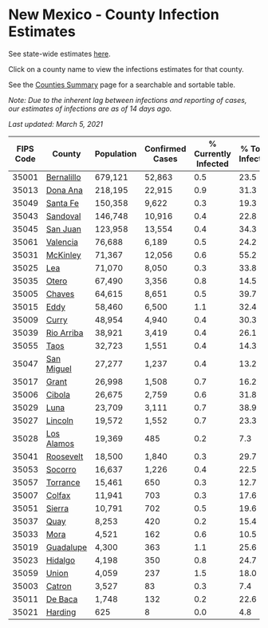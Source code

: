 # New Mexico - County Infection Estimates

See state-wide estimates [here](/infections/us-nm).

Click on a county name to view the infections estimates for that county.

See the [Counties Summary](/infections/summary-counties) page for a searchable and sortable table.

*Note: Due to the inherent lag between infections and reporting of cases, our estimates of infections are as of 14 days ago.*

*Last updated: March 5, 2021*

|   FIPS Code |                   County |   Population |   Confirmed Cases |   % Currently Infected |   % Total Infected |
|-------------|--------------------------|--------------|-------------------|------------------------|--------------------|
|       35001 | [Bernalillo](bernalillo) |      679,121 |            52,863 |                    0.5 |               23.5 |
|       35013 |     [Dona Ana](dona-ana) |      218,195 |            22,915 |                    0.9 |               31.3 |
|       35049 |     [Santa Fe](santa-fe) |      150,358 |             9,622 |                    0.3 |               19.3 |
|       35043 |     [Sandoval](sandoval) |      146,748 |            10,916 |                    0.4 |               22.8 |
|       35045 |     [San Juan](san-juan) |      123,958 |            13,554 |                    0.4 |               34.3 |
|       35061 |     [Valencia](valencia) |       76,688 |             6,189 |                    0.5 |               24.2 |
|       35031 |     [McKinley](mckinley) |       71,367 |            12,056 |                    0.6 |               55.2 |
|       35025 |               [Lea](lea) |       71,070 |             8,050 |                    0.3 |               33.8 |
|       35035 |           [Otero](otero) |       67,490 |             3,356 |                    0.8 |               14.5 |
|       35005 |         [Chaves](chaves) |       64,615 |             8,651 |                    0.5 |               39.7 |
|       35015 |             [Eddy](eddy) |       58,460 |             6,500 |                    1.1 |               32.4 |
|       35009 |           [Curry](curry) |       48,954 |             4,940 |                    0.4 |               30.3 |
|       35039 | [Rio Arriba](rio-arriba) |       38,921 |             3,419 |                    0.4 |               26.1 |
|       35055 |             [Taos](taos) |       32,723 |             1,551 |                    0.4 |               14.3 |
|       35047 | [San Miguel](san-miguel) |       27,277 |             1,237 |                    0.4 |               13.2 |
|       35017 |           [Grant](grant) |       26,998 |             1,508 |                    0.7 |               16.2 |
|       35006 |         [Cibola](cibola) |       26,675 |             2,759 |                    0.6 |               31.8 |
|       35029 |             [Luna](luna) |       23,709 |             3,111 |                    0.7 |               38.9 |
|       35027 |       [Lincoln](lincoln) |       19,572 |             1,552 |                    0.7 |               23.3 |
|       35028 | [Los Alamos](los-alamos) |       19,369 |               485 |                    0.2 |                7.3 |
|       35041 |   [Roosevelt](roosevelt) |       18,500 |             1,840 |                    0.3 |               29.7 |
|       35053 |       [Socorro](socorro) |       16,637 |             1,226 |                    0.4 |               22.5 |
|       35057 |     [Torrance](torrance) |       15,461 |               650 |                    0.3 |               12.7 |
|       35007 |         [Colfax](colfax) |       11,941 |               703 |                    0.3 |               17.6 |
|       35051 |         [Sierra](sierra) |       10,791 |               702 |                    0.5 |               19.6 |
|       35037 |             [Quay](quay) |        8,253 |               420 |                    0.2 |               15.4 |
|       35033 |             [Mora](mora) |        4,521 |               162 |                    0.6 |               10.5 |
|       35019 |   [Guadalupe](guadalupe) |        4,300 |               363 |                    1.1 |               25.6 |
|       35023 |       [Hidalgo](hidalgo) |        4,198 |               350 |                    0.8 |               24.7 |
|       35059 |           [Union](union) |        4,059 |               237 |                    1.5 |               18.0 |
|       35003 |         [Catron](catron) |        3,527 |                83 |                    0.3 |                7.4 |
|       35011 |       [De Baca](de-baca) |        1,748 |               132 |                    0.2 |               22.6 |
|       35021 |       [Harding](harding) |          625 |                 8 |                    0.0 |                4.8 |